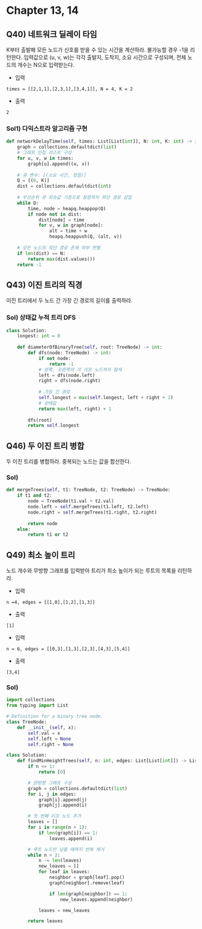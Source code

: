 # Chapter 13, 14
## Q40) 네트워크 딜레이 타임
K부터 출발해 모든 노드가 신호를 받을 수 있는 시간을 계산하라. 불가능할 경우 -1을 리턴한다.
입력값으로 (u, v, w)는 각각 출발지, 도착지, 소요 시간으로 구성되며,
전체 노드의 개수는 N으로 입력받는다.
* 입력
```
times = [[2,1,1],[2,3,1],[3,4,1]], N = 4, K = 2
```
* 출력
```
2
```
### Sol1) 다익스트라 알고리즘 구현
```python
def networkDelayTime(self, times: List[List[int]], N: int, K: int) -> int:
    graph = collections.defaultdict(list)
    # 그래프 인접 리스트 구성
    for u, v, w in times:
        graph[u].append((u, v))
    
    # 큐 변수: [(소요 시간, 정점)]
    Q = [(0, K)]
    dist = collections.defaultdict(int)
    
    # 우선순위 큐 최솟값 기준으로 정점까지 최단 경로 삽입
    while Q:
        time, node = heapq.heappop(Q)
        if node not in dist:
            dist[node] = time
            for v, w in graph[node]:
                alt = time + w
                heapq.heappush(Q, (alt, v))
    
    # 모든 노드의 최단 경로 존재 여부 판별
    if len(dist) == N:
        return max(dist.values())
    return -1
```
## Q43) 이진 트리의 직경
이진 트리에서 두 노드 간 가장 긴 경로의 길이를 출력하라.
### Sol) 상태값 누적 트리 DFS
```python
class Solution:
    longest: int = 0
    
    def diameterOfBinaryTree(self, root: TreeNode) -> int:
        def dfs(node: TreeNode) -> int:
            if not node:
                return -1
            # 왼쪽, 오른쪽의 각 리프 노드까지 탐색
            left = dfs(node.left)
            right = dfs(node.right)
            
            # 가장 긴 경로
            self.longest = max(self.longest, left + right + 2)
            # 상태값
            return max(left, right) + 1
        
        dfs(root)
        return self.longest
```

## Q46) 두 이진 트리 병합
두 이진 트리를 병합하라. 중복되는 노드는 값을 합산한다.

### Sol)
```python
def mergeTrees(self, t1: TreeNode, t2: TreeNode) -> TreeNode:
    if t1 and t2:
        node = TreeNode(t1.val + t2.val)
        node.left = self.mergeTrees(t1.left, t2.left)
        node.right = self.mergeTrees(t1.right, t2.right)
        
        return node
    else:
        return t1 or t2
```

## Q49) 최소 높이 트리
노드 개수와 무방향 그래프를 입력받아 트리가 최소 높이가 되는 루트의 목록을 리턴하라.
* 입력
```
n =4, edges = [[1,0],[1,2],[1,3]]
```
* 출력
```
[1]
```
* 입력
```
n = 6, edges = [[0,3],[1,3],[2,3],[4,3],[5,4]]
```
* 출력
```
[3,4]
```
### Sol)
```python
import collections
from typing import List

# Definition for a binary tree node.
class TreeNode:
    def __init__(self, x):
        self.val = x
        self.left = None
        self.right = None

class Solution:
    def findMinHeightTrees(self, n: int, edges: List[List[int]]) -> List[int]:
        if n <= 1:
            return [0]

        # 양방향 그래프 구성
        graph = collections.defaultdict(list)
        for i, j in edges:
            graph[i].append(j)
            graph[j].append(i)

        # 첫 번째 리프 노드 추가
        leaves = []
        for i in range(n + 1):
            if len(graph[i]) == 1:
                leaves.append(i)

        # 루트 노드만 남을 때까지 반복 제거
        while n > 2:
            n -= len(leaves)
            new_leaves = []
            for leaf in leaves:
                neighbor = graph[leaf].pop()
                graph[neighbor].remove(leaf)

                if len(graph[neighbor]) == 1:
                    new_leaves.append(neighbor)

            leaves = new_leaves

        return leaves
```
